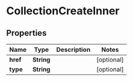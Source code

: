 

# CollectionCreateInner


## Properties

| Name | Type | Description | Notes |
|------------ | ------------- | ------------- | -------------|
|**href** | **String** |  |  [optional] |
|**type** | **String** |  |  [optional] |



